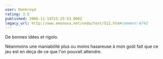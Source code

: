 ```yaml
---
user: Hankroyd
rating: 3.5
published: 2006-11-14T21:25:53.000Z
legacy_url: http://www.emunova.net/veda/test/512.htm#comment-6742
---
```

De bonnes idées et rigolo.

Néanmoins une maniabilité plus ou moins hasareuse à mon goût fait que ce jeu est en deça de ce que l'on pouvait attendre.